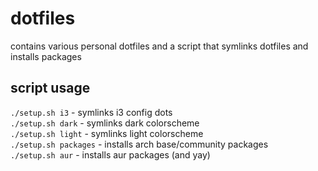 # dotfiles
contains various personal dotfiles and a script 
that symlinks dotfiles and installs packages

## script usage
`./setup.sh i3` - symlinks i3 config dots  
`./setup.sh dark` - symlinks dark colorscheme  
`./setup.sh light` - symlinks light colorscheme  
`./setup.sh packages` - installs arch base/community packages  
`./setup.sh aur` - installs aur packages (and yay)  
